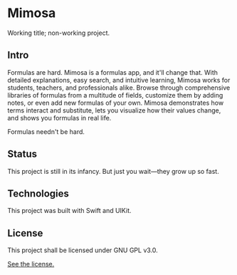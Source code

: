 # Mimosa
Working title; non-working project.

## Intro
Formulas are hard. Mimosa is a formulas app, and it'll change that. With detailed explanations, easy search, and intuitive learning, Mimosa works for students, teachers, and professionals alike. Browse through comprehensive libraries of formulas from a multitude of fields, customize them by adding notes, or even add new formulas of your own. Mimosa demonstrates how terms interact and substitute, lets you visualize how their values change, and shows you formulas in real life.

Formulas needn't be hard.

## Status
This project is still in its infancy. But just you wait—they grow up so fast.

## Technologies
This project was built with Swift and UIKit.

## License
This project shall be licensed under GNU GPL v3.0.

[See the license.](./LICENSE)

